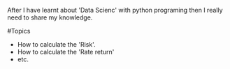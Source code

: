 After I have learnt about 'Data Scienc' with python programing then I really need to share my knowledge.

#Topics
- How to calculate the 'Risk'.
- How to calculate the 'Rate return'
- etc.
